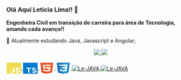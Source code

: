 ### Olá Aqui Letícia Lima!! 👋 

<p><b>Engenheira Civil em transição de carreira para área de Tecnologia, amando cada avanço!!</b></p>
</p>
<p>🌱 Atualmente estudando Java, Javascript e Angular;</p>

<div align="center">
  <a href="https://github.com/leticialima-dev">
  <img height="160em" src="https://github-readme-stats.vercel.app/api?username=leticialima-dev&show_icons=true&theme=dracula&include_all_commits=true&count_private=true"/>
  <img height="160em" margin="0" src="https://github-readme-stats.vercel.app/api/top-langs/?username=leticialima-dev&layout=compact&langs_count=7&theme=dracula"/>
  </div>
  <div style="display: inline_block"><br>
  <img align="center" alt="Le-Js" height="30" width="40" src="https://raw.githubusercontent.com/devicons/devicon/master/icons/javascript/javascript-plain.svg">
  <img align="center" alt="Le-Ts" height="30" width="40" src="https://raw.githubusercontent.com/devicons/devicon/master/icons/typescript/typescript-plain.svg">
  <img align="center" alt="Le-HTML" height="30" width="40" src="https://raw.githubusercontent.com/devicons/devicon/master/icons/html5/html5-original.svg">
  <img align="center" alt="Le-CSS" height="30" width="40" src="https://raw.githubusercontent.com/devicons/devicon/master/icons/css3/css3-original.svg">
  <img align="center" alt="Le-JAVA" height="30" width="40" <img src="https://cdn.jsdelivr.net/gh/devicons/devicon/icons/angularjs/angularjs-original.svg" />
   <img align="center" alt="Le-JAVA" height="30" width="40" <img src="https://cdn.jsdelivr.net/gh/devicons/devicon/icons/java/java-original-wordmark.svg" />
</div>
